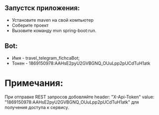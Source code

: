 ## Запустск приложения:

- Установите maven на свой компьютер
- Соберите проект
- Вызовите команду mvn spring-boot:run.

## Bot:

- Имя - travel_telegram_fichcaBot;
- Токен - 1869150978:AAHsE2pyU2GVBGNQ_OUuLpp2pUCdTuH1atk

# Примечания:

При отправке REST запросов добовляйте header: "X-Api-Token" value: "1869150978:AAHsE2pyU2GVBGNQ_OUuLpp2pUCdTuH1atk" для получения доступа к сервису.



